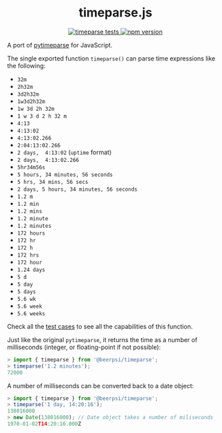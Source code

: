 <h1 align="center">timeparse.js</h1>

<p align="center">
  <a href="https://github.com/beerpiss/timeparse/actions/workflows/test.yaml">
    <img src="https://github.com/beerpiss/timeparse/actions/workflows/test.yaml/badge.svg" alt="timeparse tests">
  </a>
  <a href="https://www.npmjs.com/package/@beerpsi/timeparse">
    <img src="https://img.shields.io/npm/v/@beerpsi/timeparse" alt="npm version">
  </a>
</p>


A port of [pytimeparse](https://github.com/wroberts/pytimeparse) for JavaScript.

The single exported function `timeparse()` can parse time expressions like the following:
- `32m`
- `2h32m`
- `3d2h32m`
- `1w3d2h32m`
- `1w 3d 2h 32m`
- `1 w 3 d 2 h 32 m`
- `4:13`
- `4:13:02`
- `4:13:02.266`
- `2:04:13:02.266`
- `2 days,  4:13:02` (`uptime` format)
- `2 days,  4:13:02.266`
- `5hr34m56s`
- `5 hours, 34 minutes, 56 seconds`
- `5 hrs, 34 mins, 56 secs`
- `2 days, 5 hours, 34 minutes, 56 seconds`
- `1.2 m`
- `1.2 min`
- `1.2 mins`
- `1.2 minute`
- `1.2 minutes`
- `172 hours`
- `172 hr`
- `172 h`
- `172 hrs`
- `172 hour`
- `1.24 days`
- `5 d`
- `5 day`
- `5 days`
- `5.6 wk`
- `5.6 week`
- `5.6 weeks`

Check all the [test cases](https://github.com/beerpiss/timeparse/blob/trunk/tests/index.test.ts) 
to see all the capabilities of this function.

Just like the original `pytimeparse`, it returns the time as a number of milliseconds (integer, or floating-point
if not possible):
```js
> import { timeparse } from '@beerpsi/timeparse';
> timeparse('1.2 minutes');
72000
```

A number of milliseconds can be converted back to a date object:
```js
> import { timeparse } from '@beerpsi/timeparse';
> timeparse('1 day, 14:20:16');
138016000
> new Date(138016000); // Date object takes a number of miliseconds
1970-01-02T14:20:16.000Z
```
